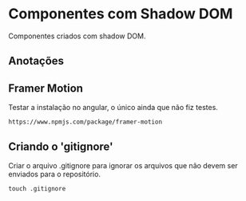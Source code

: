 # Componentes com Shadow DOM

Componentes criados com shadow DOM.

## Anotações


## Framer Motion
Testar a instalação no angular, o único ainda que não fiz testes.

`
https://www.npmjs.com/package/framer-motion
`

## Criando o 'gitignore'

Criar o arquivo .gitignore para ignorar os arquivos que não devem ser enviados para o repositório.

`
touch .gitignore
`